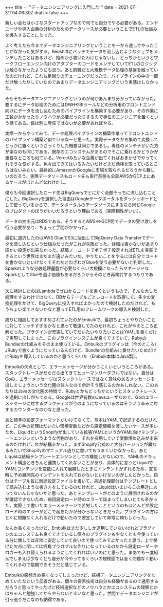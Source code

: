 +++
title = '''データエンジニアリングに入門した'''
date = 2021-07-31T04:06:30Z
draft = false
+++

新しい会社は小さなスタートアップなので何でも自分でやる必要がある。エンドユーザや導入企業の分析のためのデータソースが必要ということでETLの仕組みを導入することになった。

よく考えたら今までデータエンジニアリングということを一から通しでやったことがなかった気がする。Redshiftにバッチでデータを流し込むようなジョブをメンテしたことはあるけど、始めから書いたわけじゃないし、どっちかというとワークフローエンジン向けのアダプターのコードをメンテしていてETLのロジックは触らなかったようにも思う。あと前職だと大規模データ処理の基盤を触っていたのだけれど、これも足回りのチューニングだったり、パイプラインの中の一部だけ触ったりしていたのであまりデータエンジニアリングという実感はしなかった。

そもそもデータエンジニアリングというのが何かあんまり分かっていなかった。要するにデータ処理のためにはDWHやBIツールなどの分析用のフロントエンド向けにデータを流し込むためのパイプラインを構築する必要があり、その作業に工数がかかったりノウハウが必要だったりするので専任のエンジニアを置くという話である。僕は別に専任ではないが必要があればやる。

実際一からやってみて、データ処理パイプラインの構築作業ってフロントエンドのパイプライン構築と似ているなーと思った。実際データをかき集めて変換してどっかに置くというざっくりした概要は同じであるし。専任のメンテナがいた方が楽なのも同じである。既存のエコシステムがあるのでそこに乗れるかどうかが重要なところも似ている。Vercelみたいな企業が出てくればおまかせでやってくれそうな気がする。色々出てきてはいるみたいだけどまだ覇権を取っているところはないみたい。最終的にAmazonかGoogleに市場を取られるだろうから難しいのだろう。実際データソースもロード先も実行基盤も全部AWSかGCP上にあるケースがほとんどなわけだし。

僕らも今回選択したロード先はBigQueryでとにかく全部そっちに流し込むことにした。BigQueryを選択した理由はGoogleデータポータルをダッシュボードとして使っているからで、データポータルのデータソースにするなら同じGoogleのプロダクトのほうがいいだろうという理由である（実際相性がいい）。

データの抽出元はRDSである。そうするとAWS<=>GCP間でデータの受け渡しを行う必要があり、ちょっと手間がかかった。

最初に選択したのはAWS GlueでS3に抽出してBigQuery Data Transferでデータを流し込むという仕組みだったがこれが失敗だった。詳細は書かないがあまり細かい設定が出来なかった。結局ノーコードでポチポチ設定すればETLを実装できるという世界はまだまだ遠いみたいだ。やりたいことをやるには自分でコードを書かないといけなくてそれだとわざわざGlueを使う必要がないと判断した。Sparkのような分散処理基盤が必要なくらい大規模になったらマネージドなSparkとしてGlueを選ぶ価値もあるだろうからそのとき再検討するつもりである。

次に検討したのはLambdaでゼロからコードを書くというもので、そんな大した処理をするわけではなく、DBからテーブルごとレコードを取得して、多少の変換処理をかけて、BigQueryに投入すればよかったので検討したのだけれど、もうちょい楽できないかなと思ってETL用のフレームワークの導入を検討した。

周りに相談しておすすめされていたのがEmbulkで、最初ちょっとやりたいことに対してリッチすぎるかなと思って敬遠してたのだけれど、これが今のところ正解だった。プラグインが充実していてだいたいやりたいことはYAMLを書くだけで実現してしまった。このプラグインシステムが良くできていて、RubyのBundlerの仕組みをそのまま使っている。Embulkのプラグインは（今のところ）JRubyで書くようになっているんだけど、Bundlerの仕組みに乗せたいためだけにRubyを導入しているのかと思うくらいだ（Embulk本体はJava製）。

Embulkの欠点として、エラーメッセージが分かりにくいというところがある。スタックトレースがだらだら出てきてヒューマンリーダブルではない。自分はGoの、エラーメッセージはスタックトレースではなく意味のあるメッセージを出しましょうという文化圏の住人なので余計そう感じるのかもしれない。このあたりはJavaの文化圏の特徴で、Rubyとかもどっちかというとスタックトレースを過剰に出しがちである。Googleは世界有数のJavaユーザなので、Goのエラーメッセージに対するプラクティスが今のようになっているのはそういう辛みに対するカウンターなのかなと思った。

あと標準の設定フォーマットがいけてなくて、基本はYAMLで記述するのだけれど、この手の処理はだいたい環境変数などから設定情報を渡したいケースが多いため、LiquidというShopifyが出している拡張YAMLというかYAML向けテンプレートエンジンというような代物があり、それを採用していて変数埋め込みが出来るのだけれどこれが結構辛かった。まずShopify公式のと大分バージョンが異なるみたいでShopifyのマニュアル通りに書いてもうまくいかなかった。あとLiquidは結局テンプレートエンジンとしての機能しかないので、YAMLのドキュメント構造ときちんと連携してくれないことがあり、具体的に言うとLiquidでYAMLコンテンツを変数に入れて展開したときにインデントがずれるため、宣言時に予め展開先のインデントを入れておかないといけないのがしんどかった。自分はテーブル毎に別途設定ファイルを書いて、共通処理部分はテンプレートとして読み込むような書き方をしているのだけれど、Liquidはいまいちこの用途にあってないんじゃないかと思った。あとテンプレートがどのように展開されるのかが確認できないため、毎回設定ロード時のエラーで詰まってしまいとても辛かった。実際上で書いたエラーメッセージで苦労したことというのもほとんどが設定ロード時のエラーがどこで起きたかが分からないときだった。プラグインの方はとくに問題なく入れるだけで動いたので安定していて非常に頼もしかった。

なんか長くなったけど、Embulkはまだ少ししか運用していないけれどプラグインのエコシステムも良くできているし個々のプラグインも少なくとも今使っている分に関しては非常に安定していて良いので使ってみてよかったと思う。上で挙げた欠点に関しては折角プラガブルな作りになっているのだから設定ローダーやロガーも入れ替えられるようにしてくれればいいのにと思った。まあでも一度組んでしまえば少なくとも自分が今やってるくらいの規模感では全く問題なく動いてくれるので信頼できそうだと感じている。

Embulkの感想含め長くなってしまったけど、結構データエンジニアリングをなめていたなという反省がある。個々の要素技術は自分も経験があるので通用するだろうと思ってやったけど技術選択などのノウハウとかエコシステムの理解とかはちゃんと勉強してからやらないと辛いなと思った。世間でデータエンジニアが引っ張りだこなのも納得である。
